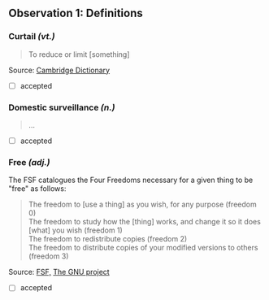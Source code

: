 ## Observation 1: Definitions  

<!-- curtail "domestic surveillance" free -->

### Curtail _(vt.)_  

> To reduce or limit \[something\]

Source: [Cambridge Dictionary](https://dictionary.cambridge.org/dictionary/english/curtail)  

- [ ] accepted  

### Domestic surveillance _(n.)_  

> ...  

- [ ] accepted  

### Free _(adj.)_  

The FSF catalogues the Four Freedoms necessary for a given thing to be "free" as follows:

> The freedom to \[use a thing\] as you wish, for any purpose (freedom 0)  
> The freedom to study how the \[thing\] works, and change it so it does \[what\] you wish (freedom 1)  
> The freedom to redistribute copies (freedom 2)  
> The freedom to distribute copies of your modified versions to others (freedom 3)  

Source: [FSF,](https://fsf.org/) [The GNU project](https://gnu.org/)

- [ ] accepted  

